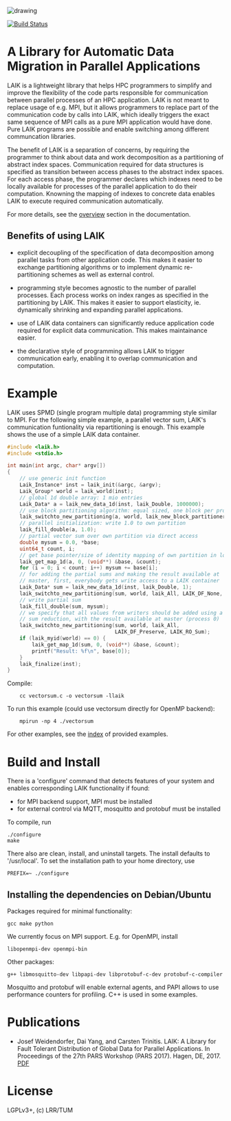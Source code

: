 <!-- WARNING: CHANGES TO README.md WILL BE OVERWRITTEN  -->
<!--          README.md IS AUTOGENERATED FROM README.in -->
![drawing](doc/logo/laiklogo.png)

[![Build Status](https://travis-ci.org/envelope-project/laik.svg?branch=master)](https://travis-ci.org/envelope-project/laik)

# A Library for Automatic Data Migration in Parallel Applications

LAIK is a lightweight library that helps HPC programmers to simplify and improve the flexibility of the code parts responsible for communication between parallel processes of an HPC application. LAIK is not meant to replace usage of e.g. MPI, but it allows programmers to replace part of the communication code by calls into LAIK, which ideally triggers the exact same sequence of MPI calls as a pure MPI application would have done. Pure LAIK programs are possible and enable switching among different communcation libraries.

The benefit of LAIK is a separation of concerns, by requiring the programmer to think about data and work decomposition as a partitioning of abstract index spaces. Communication required for data structures is specified as transition between access phases to the abstract index spaces. For each access phase, the programmer declares which indexes need to be locally available for  processes of the parallel application to do their computation. Knowning the mapping of indexes to concrete data enables LAIK to execute required communication automatically.

For more details, see the [overview](doc/Overview.md) section in the documentation.


## Benefits of using LAIK

* explicit decoupling of the specification of data decomposition
  among parallel tasks from other application code.
  This makes it easier to exchange partitioning algorithms or to
  implement dynamic re-partitioning schemes as well as external control.

* programming style becomes agnostic to the number of parallel processes.
  Each process works on index ranges as specified in the partitioning
  by LAIK. This makes it easier to support elasticity, ie. dynamically
  shrinking and expanding parallel applications.

* use of LAIK data containers can significantly reduce application code
  required for explicit data communication. This makes maintainance easier.
  
* the declarative style of programming allows LAIK to trigger communication
  early, enabling it to overlap communication and computation.

  
# Example

LAIK uses SPMD (single program multiple data) programming style similar to MPI.
For the following simple example, a parallel vector sum, LAIK's communication
funtionality via repartitioning is enough. This example shows the use of a
simple LAIK data container.

```C
#include <laik.h>
#include <stdio.h>

int main(int argc, char* argv[])
{
    // use generic init function
    Laik_Instance* inst = laik_init(&argc, &argv);
    Laik_Group* world = laik_world(inst);
    // global 1d double array: 1 mio entries
    Laik_Data* a = laik_new_data_1d(inst, laik_Double, 1000000);
    // use block partitioning algorithm: equal sized, one block per process
    laik_switchto_new_partitioning(a, world, laik_new_block_partitioner1(), 0, 0);
    // parallel initialization: write 1.0 to own partition
    laik_fill_double(a, 1.0);
    // partial vector sum over own partition via direct access
    double mysum = 0.0, *base;
    uint64_t count, i;
    // get base pointer/size of identity mapping of own partition in local memory
    laik_get_map_1d(a, 0, (void**) &base, &count);
    for (i = 0; i < count; i++) mysum += base[i];
    // for adding the partial sums and making the result available at
    // master, first, everybody gets write access to a LAIK container
    Laik_Data* sum = laik_new_data_1d(inst, laik_Double, 1);
    laik_switchto_new_partitioning(sum, world, laik_All, LAIK_DF_None, 0);
    // write partial sum
    laik_fill_double(sum, mysum);
    // we specify that all values from writers should be added using a
    // sum reduction, with the result available at master (process 0)
    laik_switchto_new_partitioning(sum, world, laik_All,
                                   LAIK_DF_Preserve, LAIK_RO_Sum);
    if (laik_myid(world) == 0) {
        laik_get_map_1d(sum, 0, (void**) &base, &count);
        printf("Result: %f\n", base[0]);
    }
    laik_finalize(inst);
}
```
Compile:
```
    cc vectorsum.c -o vectorsum -llaik
```
To run this example (could use vectorsum directly for OpenMP backend):
```
    mpirun -np 4 ./vectorsum
```

For other examples, see the [index](examples/README.md) of provided examples.


# Build and Install

There is a 'configure' command that detects features of your system and enables corresponding LAIK functionality if found:
* for MPI backend support, MPI must be installed
* for external control via MQTT, mosquitto and protobuf must be installed

To compile, run

    ./configure
    make

There also are clean, install, and uninstall targets. The install defaults
to '/usr/local'. To set the installation path to your home directory, use

    PREFIX=~ ./configure

## Installing the dependencies on Debian/Ubuntu

Packages required for minimal functionality:

    gcc make python

We currently focus on MPI support. E.g. for OpenMPI, install

    libopenmpi-dev openmpi-bin

Other packages:

    g++ libmosquitto-dev libpapi-dev libprotobuf-c-dev protobuf-c-compiler

Mosquitto and protobuf will enable external agents, and PAPI allows
to use performance counters for profiling. C++ is used in some examples.


# Publications

* Josef Weidendorfer, Dai Yang, and Carsten Trinitis. LAIK: A Library for Fault Tolerant Distribution of Global Data for Parallel Applications. In Proceedings of the 27th PARS Workshop (PARS 2017). Hagen, DE, 2017. [PDF](https://mediatum.ub.tum.de/1375185)


# License

LGPLv3+, (c) LRR/TUM
